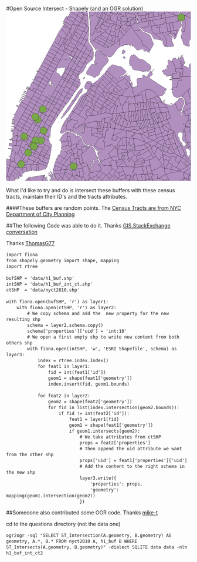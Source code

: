 #Open Source Intersect - Shapely (and an OGR solution)
![image](img/shapely_intersect.png)

What I'd like to try and do is intersect these buffers with these census tracts, maintain their ID's and the tracts attributes. 

####These buffers are random points. The [Census Tracts are from NYC Department of City Planning](http://www.nyc.gov/html/dcp/html/bytes/districts_download_metadata.shtml#cbt)


##The following Code was able to do it. Thanks 
[GIS.StackExchange conversation](http://gis.stackexchange.com/questions/119374/intersect-shapefiles-using-shapely)

Thanks [ThomasG77](http://gis.stackexchange.com/users/638/thomasg77)


    import fiona
    from shapely.geometry import shape, mapping
    import rtree

    bufSHP = 'data/h1_buf.shp'
    intSHP = 'data/h1_buf_int_ct.shp'
    ctSHP  = 'data/nyct2010.shp'

    with fiona.open(bufSHP, 'r') as layer1:
        with fiona.open(ctSHP, 'r') as layer2:
            # We copy schema and add the  new property for the new resulting shp
            schema = layer2.schema.copy()
            schema['properties']['uid'] = 'int:10'
            # We open a first empty shp to write new content from both others shp
            with fiona.open(intSHP, 'w', 'ESRI Shapefile', schema) as layer3:
                index = rtree.index.Index()
                for feat1 in layer1:
                    fid = int(feat1['id'])
                    geom1 = shape(feat1['geometry'])
                    index.insert(fid, geom1.bounds)

                for feat2 in layer2:
                    geom2 = shape(feat2['geometry'])
                    for fid in list(index.intersection(geom2.bounds)):
                        if fid != int(feat2['id']):
                            feat1 = layer1[fid]
                            geom1 = shape(feat1['geometry'])
                            if geom1.intersects(geom2):
                                # We take attributes from ctSHP
                                props = feat2['properties']
                                # Then append the uid attribute we want from the other shp
                                props['uid'] = feat1['properties']['uid']
                                # Add the content to the right schema in the new shp
                                layer3.write({
                                    'properties': props,
                                    'geometry': mapping(geom1.intersection(geom2))
                                })
                                
                                
##Someoone also contributed some OGR code.
Thanks [mike-t](http://gis.stackexchange.com/users/1872/mike-t)

cd to the questions directory (not the data one)

	ogr2ogr -sql "SELECT ST_Intersection(A.geometry, B.geometry) AS geometry, A.*, B.* FROM nyct2010 A, h1_buf B WHERE ST_Intersects(A.geometry, B.geometry)" -dialect SQLITE data data -nln h1_buf_int_ct2